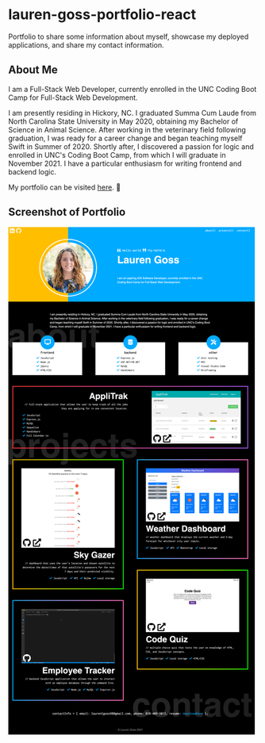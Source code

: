 # lauren-goss-portfolio-react

Portfolio to share some information about myself, showcase my deployed applications, and share my contact information.

## About Me

I am a Full-Stack Web Developer, currently enrolled in the UNC Coding Boot Camp for Full-Stack Web Development.

I am presently residing in Hickory, NC. I graduated Summa Cum Laude from North Carolina State University in May 2020, obtaining my Bachelor of Science in Animal Science. After working in the veterinary field following graduation, I was ready for a career change and began teaching myself Swift in Summer of 2020. Shortly after, I discovered a passion for logic and enrolled in UNC's Coding Boot Camp, from which I will graduate in November 2021. I have a particular enthusiasm for writing frontend and backend logic.

My portfolio can be visited [here](https://laurenlgoss.github.io/lauren-goss-portfolio/). 🙂

## Screenshot of Portfolio

![Portfolio Screenshot](./src/images/lauren-goss-portfolio.png)